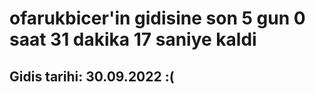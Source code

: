 # ofarukbicer'in gidisine son 5 gun 0 saat 31 dakika 17 saniye kaldi

## Gidis tarihi: 30.09.2022 :(